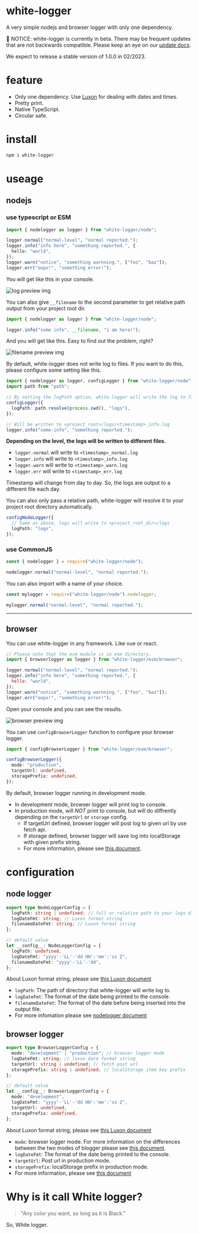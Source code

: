 # white-logger

A very simple nodejs and browser logger with only one dependency.

🚧 NOTICE: white-logger is currently in beta. There may be frequent updates that are not backwards compatible. Please keep an eye on our [update docs](docs/release_notes/updates.md).

We expect to release a stable version of 1.0.0 in 02/2023.

# feature

- Only one dependency. Use [Luxon](https://moment.github.io/luxon/#/) for dealing with dates and times.
- Pretty print.
- Native TypeScript.
- Circular safe.

# install

```bash
npm i white-logger
```

# useage

## nodejs

### use typescript or ESM

```typescript
import { nodelogger as logger } from "white-logger/node";

logger.normal("normal-level", "normal reported.");
logger.info("info here", "something reported.", {
  hello: "world",
});
logger.warn("notice", "something warnning.", ["foo", "baz"]);
logger.err("oops!", "something error!");
```

You will get like this in your console.

![log preview img](docs/assets/console_preview.png)

You can also give `__filename` to the second parameter to get relative path output from your project root dir.

```typescript
import { nodelogger as logger } from "white-logger/node";

logger.info("some info", __filename, "i am here!");
```

And you will get like this. Easy to find out the problem, right?

![filename preview img](docs/assets/filename_preview.png)

By default, white-logger does not write log to files. If you want to do this, please configure some setting like this.

```typescript
import { nodelogger as logger, configLogger } from "white-logger/node";
import path from "path";

// By setting the logPath option, white-logger will write the log to files automatically.
configLogger({
  logPath: path.resolve(process.cwd(), "logs"),
});

// Will be written to <project_root>/logs/<timestamp>_info.log
logger.info("some-info", "something reported.");
```

**Depending on the level, the logs will be written to different files.**

- `logger.normal` will write to `<timestamp>_normal.log`
- `logger.info` will write to `<timestamp>_info.log`
- `logger.warn` will write to `<timestamp>_warn.log`
- `logger.err` will write to `<timestamp>_err.log`

Timestamp will change from day to day. So, the logs are output to a different file each day.

You can also only pass a relative path, white-logger will resolve it to your project root directory automatically.

```typescript
configNodeLogger({
  // Same as above, logs will write to <project_root_dir>/logs
  logPath: "logs",
});
```

### use CommonJS

```javascript
const { nodelogger } = require("white-logger/node");

nodelogger.normal("normal-level", "normal reported.");
```

You can also import with a name of your choice.

```javascript
const mylogger = require("white-logger/node").nodelogger;

mylogger.normal("normal-level", "normal reported.");
```

---

## browser

You can use white-logger in any framework. Like vue or react.

```javascript
// Please note that the esm module is in esm directory.
import { browserlogger as logger } from "white-logger/esm/browser";

logger.normal("normal-level", "normal reported.");
logger.info("info here", "something reported.", {
  hello: "world",
});
logger.warn("notice", "something warnning.", ["foo", "baz"]);
logger.err("oops!", "something error!");
```

Open your console and you can see the results.

![browser preview img](docs/assets/browser_preview.png)

You can use `configBrowserLogger` function to configure your browser logger.

```typescript
import { configBrowserLogger } from "white-logger/esm/browser";

configBrowserLogger({
  mode: "production",
  targetUrl: undefined,
  storagePrefix: undefined,
});
```

By default, browser logger running in development mode.

- In development mode, browser logger will print log to console.
- In production mode, will _NOT_ print to console, but will do diffrently depending on the `targetUrl` or `storage` config.
  - If targetUrl defined, browser logger will post log to given url by use fetch api.
  - If storage defined, browser logger will save log into localStorage with given prefix string.
  - For more information, please see [this document](docs/browserlogger/index.md).

# configuration

## node logger

```typescript
export type NodeLoggerConfig = {
  logPath: string | undefined; // full or relative path to your logs directory
  logDateFmt: string; // Luxon format string
  filenameDateFmt: string; // Luxon format string
};

// default value
let __config__: NodeLoggerConfig = {
  logPath: undefined,
  logDateFmt: "yyyy'-'LL'-'dd HH':'mm':'ss Z",
  filenameDateFmt: "yyyy'-'LL'-'dd",
};
```

About Luxon format string, please see [this Luxon document](https://moment.github.io/luxon/#/formatting?id=table-of-tokens)

- `logPath`: The path of directory that white-logger will write log to.
- `logDateFmt`: The format of the date being printed to the console.
- `filenameDateFmt`: The format of the date before being inserted into the output file.
- For more infomation please see [nodelogger document](docs/nodelogger/index.md)

## browser logger

```typescript
export type BrowserLoggerConfig = {
  mode: "development" | "production"; // browser logger mode
  logDateFmt: string; // luxon date format string
  targetUrl: string | undefined; // fetch post url
  storagePrefix: string | undefined; // localStorage item key prefix
};

// default value
let __config__: BrowserLoggerConfig = {
  mode: "development",
  logDateFmt: "yyyy'-'LL'-'dd HH':'mm':'ss Z",
  targetUrl: undefined,
  storagePrefix: undefined,
};
```

About Luxon format string, please see [this Luxon document](https://moment.github.io/luxon/#/formatting?id=table-of-tokens)

- `mode`: browser logger mode. For more information on the differences between the two modes of blogger please see [this document](docs/browserlogger/index.md#mode).
- `logDateFmt`: The format of the date being printed to the console.
- `targetUrl`: Post url in production mode.
- `storagePrefix`: localStorage prefix in production mode.
- For more information, please see [this document](docs/browserlogger/index.md)

# Why is it call White logger?

> "Any color you want, so long as it is Black."

So, White logger.
